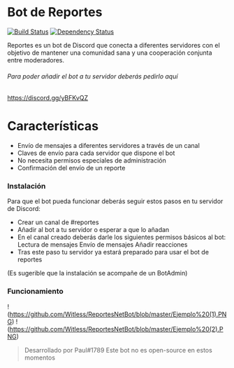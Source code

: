 # Bot de Reportes
[![Build Status](https://travis-ci.org/joemccann/dillinger.svg?branch=master)](https://github.com/Witless/ReportesNetBot)
[![Dependency Status](https://david-dm.org/akveo/ngx-admin/status.svg)](https://github.com/Witless/ReportesNetBot)

Reportes es un bot de Discord que conecta a diferentes servidores con el objetivo de mantener una comunidad sana y una cooperación conjunta entre moderadores.
###### Para poder añadir el bot a tu servidor deberás pedirlo aquí
https://discord.gg/yBFKvQZ


# Características

  - Envío de mensajes a diferentes servidores a través de un canal
  - Claves de envío para cada servidor que dispone el bot
  - No necesita permisos especiales de administración
  - Confirmación del envío de un reporte


### Instalación

Para que el bot pueda funcionar deberás seguir estos pasos en tu servidor de Discord:

- Crear un canal de #reportes 
- Añadir al bot a tu servidor o esperar a que lo añadan
-  En el canal creado deberás darle los siguientes permisos básicos al bot: 
Lectura de mensajes 
Envío de mensajes
Añadir reacciones
- Tras este paso tu servidor ya estará preparado para usar el bot de reportes

(Es sugerible que la instalación se acompañe de un BotAdmin)
### Funcionamiento 

!(https://github.com/Witless/ReportesNetBot/blob/master/Ejemplo%20(1).PNG)
!(https://github.com/Witless/ReportesNetBot/blob/master/Ejemplo%20(2).PNG)


> Desarrollado por Paul#1789
> Este bot no es open-source en estos momentos
